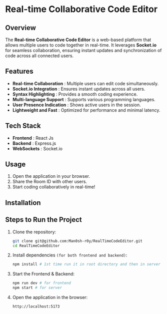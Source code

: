 # Real-time Collaborative Code Editor

## Overview

The **Real-time Collaborative Code Editor** is a web-based platform that allows multiple users to code together in real-time. It leverages **Socket.io** for seamless collaboration, ensuring instant updates and synchronization of code across all connected users.

## Features

* **Real-time Collaboration** : Multiple users can edit code simultaneously.
* **Socket.io Integration** : Ensures instant updates across all users.
* **Syntax Highlighting** : Provides a smooth coding experience.
* **Multi-language Support** : Supports various programming languages.
* **User Presence Indication** : Shows active users in the session.
* **Lightweight and Fast** : Optimized for performance and minimal latency.

## Tech Stack

* **Frontend** : React Js
* **Backend** : Express.js
* **WebSockets** : Socket.io

## Usage

1. Open the application in your browser.
2. Share the Room ID with other users.
3. Start coding collaboratively in real-time!

## Installation

## Steps to Run the Project

1. Clone the repository:
   ```sh
   git clone git@github.com:Man0sh-r0y/RealTimeCodeEditor.git
   cd RealTimeCodeEditor
   ```
2. Install dependencies `(for both frontend and backend)`:
   ```sh
   npm install # 1st time run it in root directory and then in server directory
   ```
3. Start the Frontend & Backend:
   ```sh
   npm run dev # for frontend
   npm start # for server
   ```
4. Open the application in the browser:
   ```sh
   http://localhost:5173
   ```
